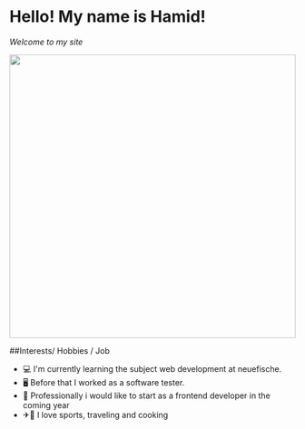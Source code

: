 # Hello! My name is Hamid!
*Welcome to my site*

<img src="https://images.unsplash.com/photo-1517336714731-489689fd1ca8?ixlib=rb-4.0.3&ixid=MnwxMjA3fDB8MHxwaG90by1wYWdlfHx8fGVufDB8fHx8&auto=format&fit=crop&w=1326&q=80" width="100%" height="500">

##Interests/ Hobbies / Job

- 💻 I'm currently learning the subject web development at neuefische.
- 🖥 Before that I worked as a software tester.
- 🚀 Professionally i would like to start as a frontend developer in the coming year
- ✈🥘 I love sports, traveling and cooking




